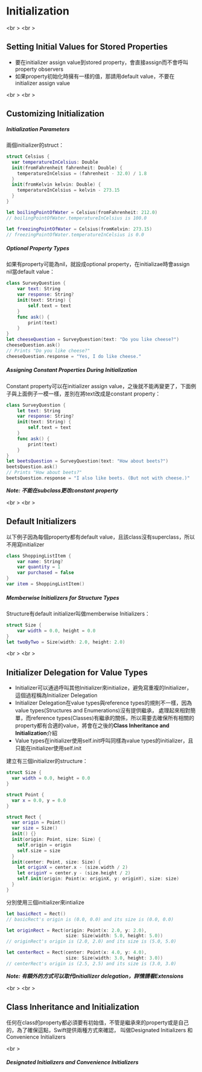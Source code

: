 # Initialization

<br \>
<br \>

## Setting Initial Values for Stored Properties
* 要在initializer assign value到stored property，會直接assign而不會呼叫property observers
* 如果property初始化時擁有一樣的值，那請用default value，不要在initializer assign value

<br \>
<br \>
## Customizing Initialization

##### Initialization Parameters

兩個initializer的struct：
```swift
struct Celsius {
  var temperatureInCelsius: Double
  init(fromFahrenheit fahrenheit: Double) {
    temperatureInCelsius = (fahrenheit - 32.0) / 1.8
  }
  init(fromKelvin kelvin: Double) {
    temperatureInCelsius = kelvin - 273.15
  }
}

let boilingPointOfWater = Celsius(fromFahrenheit: 212.0)
// boilingPointOfWater.temperatureInCelsius is 100.0

let freezingPointOfWater = Celsius(fromKelvin: 273.15)
// freezingPointOfWater.temperatureInCelsius is 0.0
```

##### Optional Property Types

如果有property可能為nil，就設成optional property，在initializae時會assign nil當default value：
```swift
class SurveyQuestion {
    var text: String
    var response: String?
    init(text: String) {
        self.text = text
    }
    func ask() {
        print(text)
    }
}
let cheeseQuestion = SurveyQuestion(text: "Do you like cheese?")
cheeseQuestion.ask()
// Prints "Do you like cheese?"
cheeseQuestion.response = "Yes, I do like cheese."
```

##### Assigning Constant Properties During Initialization

Constant property可以在initializer assign value，之後就不能再變更了，下面例子與上面例子一模一樣，差別在將text改成是constant property：
```swift
class SurveyQuestion {
    let text: String
    var response: String?
    init(text: String) {
        self.text = text
    }
    func ask() {
        print(text)
    }
}
let beetsQuestion = SurveyQuestion(text: "How about beets?")
beetsQuestion.ask()
// Prints "How about beets?"
beetsQuestion.response = "I also like beets. (But not with cheese.)"
```

***Note: 不能在subclass更改constant property***

<br \>
<br \>
## Default Initializers

以下例子因為每個property都有default value，且該class沒有superclass，所以不用寫initializer
```swift
class ShoppingListItem {
    var name: String?
    var quantity = 1
    var purchased = false
}
var item = ShoppingListItem()
```

##### Memberwise Initializers for Structure Types

Structure有default initializer叫做memberwise Initializers：
```swift
struct Size {
    var width = 0.0, height = 0.0
}
let twoByTwo = Size(width: 2.0, height: 2.0)
```

<br \>
<br \>
## Initializer Delegation for Value Types

* Initializer可以通過呼叫其他Initializer來initialize，避免寫重複的Initializer，這個過程稱為Initializer Delegation
* Initializer Delegation在value types與reference types的規則不一樣，因為value types(Structures and Enumerations)沒有提供繼承，
處理起來相對簡單，而reference types(Classes)有繼承的關係，所以需要去確保所有相關的property都有合適的value，將會在之後的**Class Inheritance and Initialization**介紹
* Value types在initializer使用self.init呼叫同樣為value types的initializer，且只能在initializer使用self.init

建立有三個initializer的structure：
```swift
struct Size {
  var width = 0.0, height = 0.0
}

struct Point {
  var x = 0.0, y = 0.0
}

struct Rect {
  var origin = Point()
  var size = Size()
  init() {}
  init(origin: Point, size: Size) {
    self.origin = origin
    self.size = size
  }
  init(center: Point, size: Size) {
    let originX = center.x - (size.width / 2)
    let originY = center.y - (size.height / 2)
    self.init(origin: Point(x: originX, y: originY), size: size)
  }
}
```

分別使用三個initializer來intialize
```swift
let basicRect = Rect()
// basicRect's origin is (0.0, 0.0) and its size is (0.0, 0.0)

let originRect = Rect(origin: Point(x: 2.0, y: 2.0),
                      size: Size(width: 5.0, height: 5.0))
// originRect's origin is (2.0, 2.0) and its size is (5.0, 5.0)

let centerRect = Rect(center: Point(x: 4.0, y: 4.0),
                      size: Size(width: 3.0, height: 3.0))
// centerRect's origin is (2.5, 2.5) and its size is (3.0, 3.0)
```

***Note: 有額外的方式可以取代initiallizer delegation，詳情請看Extensions***


<br \>
<br \>
## Class Inheritance and Initialization
任何在class的property都必須要有初始值，不管是繼承來的property或是自己的，為了確保這點，Swift提供兩種方式來確認，
叫做Designated Initializers 和 Convenience Initializers

<br \>
##### Designated Initializers and Convenience Initializers
